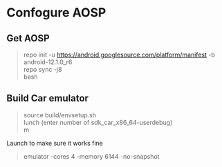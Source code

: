 # Confogure AOSP

## Get AOSP
> repo init -u https://android.googlesource.com/platform/manifest -b android-12.1.0_r6 \
> repo sync -j8 \
> bash

## Build Car emulator
> source build/envsetup.sh \
> lunch (enter number of sdk_car_x86_64-userdebug) \
> m

Launch to make sure it works fine
> emulator -cores 4 -memory 6144 -no-snapshot
